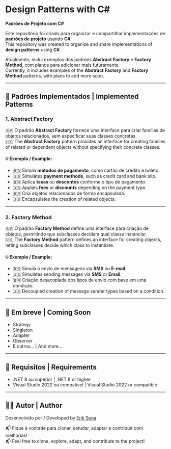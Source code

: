 # Design Patterns with C#  
**Padrões de Projeto com C#**

Este repositório foi criado para organizar e compartilhar implementações de **padrões de projeto** usando **C#**.  
This repository was created to organize and share implementations of **design patterns** using **C#**.

Atualmente, inclui exemplos dos padrões **Abstract Factory** e **Factory Method**, com planos para adicionar mais futuramente.  
Currently, it includes examples of the **Abstract Factory** and **Factory Method** patterns, with plans to add more soon.

---

## 🧱 Padrões Implementados | Implemented Patterns

### 1. Abstract Factory

🇧🇷 O padrão **Abstract Factory** fornece uma interface para criar famílias de objetos relacionados, sem especificar suas classes concretas.  
🇺🇸 The **Abstract Factory** pattern provides an interface for creating families of related or dependent objects without specifying their concrete classes.

#### 💡 Exemplo / Example:
- 🇧🇷 Simula **métodos de pagamento**, como cartão de crédito e boleto.
- 🇺🇸 Simulates **payment methods**, such as credit card and bank slip.
- 🇧🇷 Aplica **taxas** ou **descontos** conforme o tipo de pagamento.
- 🇺🇸 Applies **fees** or **discounts** depending on the payment type.
- 🇧🇷 Cria objetos relacionados de forma encapsulada.
- 🇺🇸 Encapsulates the creation of related objects.

---

### 2. Factory Method

🇧🇷 O padrão **Factory Method** define uma interface para criação de objetos, permitindo que subclasses decidam qual classe instanciar.  
🇺🇸 The **Factory Method** pattern defines an interface for creating objects, letting subclasses decide which class to instantiate.

#### 💡 Exemplo / Example:
- 🇧🇷 Simula o envio de mensagens via **SMS** ou **E-mail**.  
- 🇺🇸 Simulates sending messages via **SMS** or **Email**.
- 🇧🇷 Criação desacoplada dos tipos de envio com base em uma condição.  
- 🇺🇸 Decoupled creation of message sender types based on a condition.

---

## 🚧 Em breve | Coming Soon

- Strategy  
- Singleton  
- Adapter  
- Observer  
- E outros... | And more...

---

## 📌 Requisitos | Requirements

- .NET 8 ou superior | .NET 8 or higher  
- Visual Studio 2022 ou compatível | Visual Studio 2022 or compatible

---

## 👨‍💻 Autor | Author

Desenvolvido por / Developed by [Erik Sena](https://github.com/eriksena16)

📬 Fique à vontade para clonar, estudar, adaptar e contribuir com melhorias!  
📬 Feel free to clone, explore, adapt, and contribute to the project!
